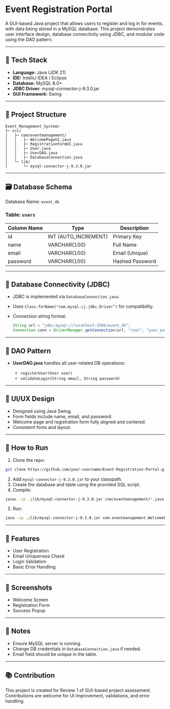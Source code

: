 # Event Registration Portal

A GUI-based Java project that allows users to register and log in for events, with data being stored in a MySQL database. This project demonstrates user interface design, database connectivity using JDBC, and modular code using the DAO pattern.

---

## 🔧 Tech Stack

* **Language:** Java (JDK 21)
* **IDE:** IntelliJ IDEA / Eclipse
* **Database:** MySQL 8.0+
* **JDBC Driver:** mysql-connector-j-9.3.0.jar
* **GUI Framework:** Swing

---

## 📁 Project Structure

```
Event_Management_System/
├─ src/
│   ├─ com/eventmanagement/
│   │   ├─ WelcomePageUI.java
│   │   ├─ RegistrationFormUI.java
│   │   ├─ User.java
│   │   ├─ UserDAO.java
│   │   ├─ DatabaseConnection.java
│   └─ lib/
│       └─ mysql-connector-j-9.3.0.jar
```

---

## 🗃️ Database Schema

Database Name: `event_db`

### Table: `users`

| Column Name | Type                  | Description     |
| ----------- | --------------------- | --------------- |
| id          | INT (AUTO\_INCREMENT) | Primary Key     |
| name        | VARCHAR(100)          | Full Name       |
| email       | VARCHAR(100)          | Email (Unique)  |
| password    | VARCHAR(100)          | Hashed Password |

---

## 🔌 Database Connectivity (JDBC)

* JDBC is implemented via `DatabaseConnection.java`.
* Uses `Class.forName("com.mysql.cj.jdbc.Driver")` for compatibility.
* Connection string format:

  ```java
  String url = "jdbc:mysql://localhost:3306/event_db";
  Connection conn = DriverManager.getConnection(url, "root", "your_password");
  ```

---

## 🧩 DAO Pattern

* **UserDAO.java** handles all user-related DB operations:

  * `registerUser(User user)`
  * `validateLogin(String email, String password)`

---

## 🎨 UI/UX Design

* Designed using Java Swing.
* Form fields include name, email, and password.
* Welcome page and registration form fully aligned and centered.
* Consistent fonts and layout.

---

## 🏃 How to Run

1. Clone the repo:

```bash
git clone https://github.com/your-username/Event-Registration-Portal.git
```

2. Add `mysql-connector-j-9.3.0.jar` to your classpath.
3. Create the database and table using the provided SQL script.
4. Compile:

```bash
javac -cp .;lib/mysql-connector-j-9.3.0.jar com/eventmanagement/*.java
```

5. Run:

```bash
java -cp .;lib/mysql-connector-j-9.3.0.jar com.eventmanagement.WelcomePageUI
```

---

## 🧪 Features

* User Registration
* Email Uniqueness Check
* Login Validation
* Basic Error Handling

---

## 📸 Screenshots

* Welcome Screen
* Registration Form
* Success Popup

---

## 📌 Notes

* Ensure MySQL server is running.
* Change DB credentials in `DatabaseConnection.java` if needed.
* Email field should be unique in the table.

---

## 📚 Contribution

This project is created for Review 1 of GUI-based project assessment. Contributions are welcome for UI improvement, validations, and error handling.
